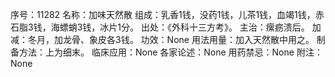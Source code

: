 序号：11282
名称：加味天然散
组成：乳香1钱，没药1钱，儿茶1钱，血竭1钱，赤石脂3钱，海螵蛸3钱，冰片1分。
出处：《外科十三方考》。
主治：瘰疬溃后。
加减：冬月，加龙骨、象皮各3钱。
功效：None
用法用量：加入天然散中用之。
制备方法：上为细末。
临床应用：None
各家论述：None
用药禁忌：None
附注：None
